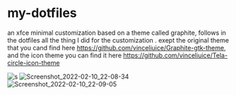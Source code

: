 # my-dotfiles
an xfce minimal customization based on a theme called graphite,
follows in the dotfiles all the thing I did for the customization . 
exept the original theme that you cand find here https://github.com/vinceliuice/Graphite-gtk-theme,
and the icon theme you can find it here https://github.com/vinceliuice/Tela-circle-icon-theme

![s](https://user-images.githubusercontent.com/96692294/153497693-56cc23c2-903d-40ac-bfaa-c4fdec8eb65f.png)
![Screenshot_2022-02-10_22-08-34](https://user-images.githubusercontent.com/96692294/153497706-311312b2-bfb8-457e-a461-e3bee8e18cc6.png)
![Screenshot_2022-02-10_22-09-05](https://user-images.githubusercontent.com/96692294/153497713-60c5ad84-f9b5-425c-a521-1c4bb4848814.png)

